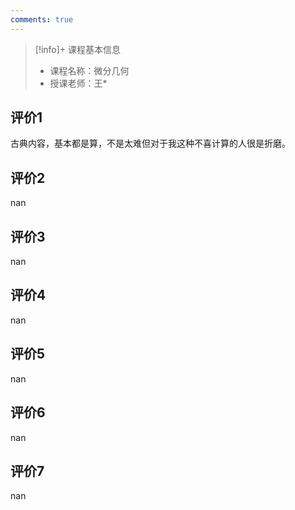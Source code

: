 ```yaml
---
comments: true
---
```


>[!info]+ 课程基本信息
>
> - 课程名称：微分几何
> - 授课老师：王*

## 评价1

古典内容，基本都是算，不是太难但对于我这种不喜计算的人很是折磨。
## 评价2

nan
## 评价3

nan
## 评价4

nan
## 评价5

nan
## 评价6

nan
## 评价7

nan
